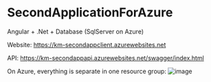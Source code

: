 # SecondApplicationForAzure
Angular + .Net + Database (SqlServer on Azure)

Website:
https://km-secondappclient.azurewebsites.net

API:
https://km-secondappapi.azurewebsites.net/swagger/index.html

On Azure, everything is separate in one resource group:
![image](https://github.com/kmieszala/SecondApplicationForAzure/assets/619347/c48b5a45-d39b-4469-b4ae-11711bce175c)
